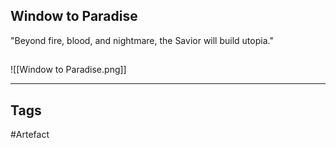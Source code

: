 ## Window to Paradise
"Beyond fire, blood, and nightmare,
the Savior will build utopia."
## 
![[Window to Paradise.png]]

---
## Tags
#Artefact